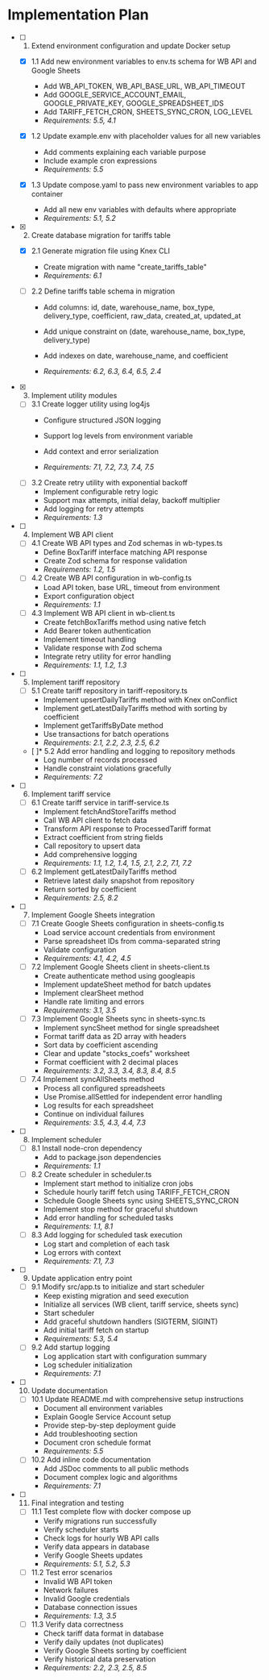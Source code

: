 # Implementation Plan

- [ ] 1. Extend environment configuration and update Docker setup



  - [x] 1.1 Add new environment variables to env.ts schema for WB API and Google Sheets


    - Add WB_API_TOKEN, WB_API_BASE_URL, WB_API_TIMEOUT
    - Add GOOGLE_SERVICE_ACCOUNT_EMAIL, GOOGLE_PRIVATE_KEY, GOOGLE_SPREADSHEET_IDS
    - Add TARIFF_FETCH_CRON, SHEETS_SYNC_CRON, LOG_LEVEL
    - _Requirements: 5.5, 4.1_
  - [x] 1.2 Update example.env with placeholder values for all new variables


    - Add comments explaining each variable purpose
    - Include example cron expressions
    - _Requirements: 5.5_
  - [x] 1.3 Update compose.yaml to pass new environment variables to app container


    - Add all new env variables with defaults where appropriate
    - _Requirements: 5.1, 5.2_

- [x] 2. Create database migration for tariffs table





  - [x] 2.1 Generate migration file using Knex CLI


    - Create migration with name "create_tariffs_table"
    - _Requirements: 6.1_





  - [ ] 2.2 Define tariffs table schema in migration
    - Add columns: id, date, warehouse_name, box_type, delivery_type, coefficient, raw_data, created_at, updated_at
    - Add unique constraint on (date, warehouse_name, box_type, delivery_type)


    - Add indexes on date, warehouse_name, and coefficient
    - _Requirements: 6.2, 6.3, 6.4, 6.5, 2.4_






- [x] 3. Implement utility modules


  - [ ] 3.1 Create logger utility using log4js
    - Configure structured JSON logging


    - Support log levels from environment variable
    - Add context and error serialization
    - _Requirements: 7.1, 7.2, 7.3, 7.4, 7.5_
  - [ ] 3.2 Create retry utility with exponential backoff
    - Implement configurable retry logic
    - Support max attempts, initial delay, backoff multiplier
    - Add logging for retry attempts
    - _Requirements: 1.3_

- [ ] 4. Implement WB API client
  - [ ] 4.1 Create WB API types and Zod schemas in wb-types.ts
    - Define BoxTariff interface matching API response
    - Create Zod schema for response validation
    - _Requirements: 1.2, 1.5_
  - [ ] 4.2 Create WB API configuration in wb-config.ts
    - Load API token, base URL, timeout from environment
    - Export configuration object
    - _Requirements: 1.1_
  - [ ] 4.3 Implement WB API client in wb-client.ts
    - Create fetchBoxTariffs method using native fetch
    - Add Bearer token authentication
    - Implement timeout handling
    - Validate response with Zod schema
    - Integrate retry utility for error handling
    - _Requirements: 1.1, 1.2, 1.3_

- [ ] 5. Implement tariff repository
  - [ ] 5.1 Create tariff repository in tariff-repository.ts
    - Implement upsertDailyTariffs method with Knex onConflict
    - Implement getLatestDailyTariffs method with sorting by coefficient
    - Implement getTariffsByDate method
    - Use transactions for batch operations
    - _Requirements: 2.1, 2.2, 2.3, 2.5, 6.2_
  - [ ]* 5.2 Add error handling and logging to repository methods
    - Log number of records processed
    - Handle constraint violations gracefully
    - _Requirements: 7.2_

- [ ] 6. Implement tariff service
  - [ ] 6.1 Create tariff service in tariff-service.ts
    - Implement fetchAndStoreTariffs method
    - Call WB API client to fetch data
    - Transform API response to ProcessedTariff format
    - Extract coefficient from string fields
    - Call repository to upsert data
    - Add comprehensive logging
    - _Requirements: 1.1, 1.2, 1.4, 1.5, 2.1, 2.2, 7.1, 7.2_
  - [ ] 6.2 Implement getLatestDailyTariffs method
    - Retrieve latest daily snapshot from repository
    - Return sorted by coefficient
    - _Requirements: 2.5, 8.2_

- [ ] 7. Implement Google Sheets integration
  - [ ] 7.1 Create Google Sheets configuration in sheets-config.ts
    - Load service account credentials from environment
    - Parse spreadsheet IDs from comma-separated string
    - Validate configuration
    - _Requirements: 4.1, 4.2, 4.5_
  - [ ] 7.2 Implement Google Sheets client in sheets-client.ts
    - Create authenticate method using googleapis
    - Implement updateSheet method for batch updates
    - Implement clearSheet method
    - Handle rate limiting and errors
    - _Requirements: 3.1, 3.5_
  - [ ] 7.3 Implement Google Sheets sync in sheets-sync.ts
    - Implement syncSheet method for single spreadsheet
    - Format tariff data as 2D array with headers
    - Sort data by coefficient ascending
    - Clear and update "stocks_coefs" worksheet
    - Format coefficient with 2 decimal places
    - _Requirements: 3.2, 3.3, 3.4, 8.3, 8.4, 8.5_
  - [ ] 7.4 Implement syncAllSheets method
    - Process all configured spreadsheets
    - Use Promise.allSettled for independent error handling
    - Log results for each spreadsheet
    - Continue on individual failures
    - _Requirements: 3.5, 4.3, 4.4, 7.3_

- [ ] 8. Implement scheduler
  - [ ] 8.1 Install node-cron dependency
    - Add to package.json dependencies
    - _Requirements: 1.1_
  - [ ] 8.2 Create scheduler in scheduler.ts
    - Implement start method to initialize cron jobs
    - Schedule hourly tariff fetch using TARIFF_FETCH_CRON
    - Schedule Google Sheets sync using SHEETS_SYNC_CRON
    - Implement stop method for graceful shutdown
    - Add error handling for scheduled tasks
    - _Requirements: 1.1, 8.1_
  - [ ] 8.3 Add logging for scheduled task execution
    - Log start and completion of each task
    - Log errors with context
    - _Requirements: 7.1, 7.3_

- [ ] 9. Update application entry point
  - [ ] 9.1 Modify src/app.ts to initialize and start scheduler
    - Keep existing migration and seed execution
    - Initialize all services (WB client, tariff service, sheets sync)
    - Start scheduler
    - Add graceful shutdown handlers (SIGTERM, SIGINT)
    - Add initial tariff fetch on startup
    - _Requirements: 5.3, 5.4_
  - [ ] 9.2 Add startup logging
    - Log application start with configuration summary
    - Log scheduler initialization
    - _Requirements: 7.1_

- [ ] 10. Update documentation
  - [ ] 10.1 Update README.md with comprehensive setup instructions
    - Document all environment variables
    - Explain Google Service Account setup
    - Provide step-by-step deployment guide
    - Add troubleshooting section
    - Document cron schedule format
    - _Requirements: 5.5_
  - [ ] 10.2 Add inline code documentation
    - Add JSDoc comments to all public methods
    - Document complex logic and algorithms
    - _Requirements: 7.1_

- [ ] 11. Final integration and testing
  - [ ] 11.1 Test complete flow with docker compose up
    - Verify migrations run successfully
    - Verify scheduler starts
    - Check logs for hourly WB API calls
    - Verify data appears in database
    - Verify Google Sheets updates
    - _Requirements: 5.1, 5.2, 5.3_
  - [ ] 11.2 Test error scenarios
    - Invalid WB API token
    - Network failures
    - Invalid Google credentials
    - Database connection issues
    - _Requirements: 1.3, 3.5_
  - [ ] 11.3 Verify data correctness
    - Check tariff data format in database
    - Verify daily updates (not duplicates)
    - Verify Google Sheets sorting by coefficient
    - Verify historical data preservation
    - _Requirements: 2.2, 2.3, 2.5, 8.5_
